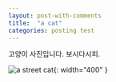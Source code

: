 ```yaml
---
layout: post-with-comments
title:  "a cat"
categories: posting test
---
```

고양이 사진입니다. 보시다시피.

![a street cat](/blog/assets/2021-04/cat.jpg){: width="400" }
